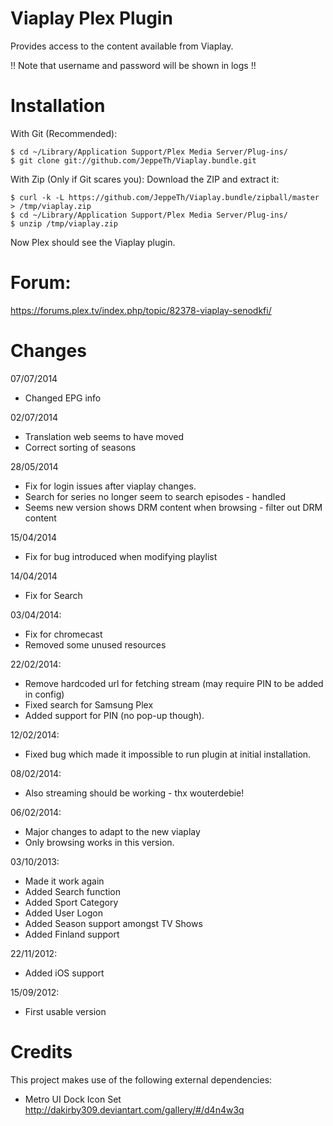 Viaplay Plex Plugin
====================

Provides access to the content available from Viaplay.

!! Note that username and password will be shown in logs !!

# Installation

With Git (Recommended):

    $ cd ~/Library/Application Support/Plex Media Server/Plug-ins/
    $ git clone git://github.com/JeppeTh/Viaplay.bundle.git

With Zip (Only if Git scares you): 
Download the ZIP and extract it:

    $ curl -k -L https://github.com/JeppeTh/Viaplay.bundle/zipball/master > /tmp/viaplay.zip
    $ cd ~/Library/Application Support/Plex Media Server/Plug-ins/
    $ unzip /tmp/viaplay.zip

Now Plex should see the Viaplay plugin.

# Forum:
https://forums.plex.tv/index.php/topic/82378-viaplay-senodkfi/

# Changes
07/07/2014
+ Changed EPG info

02/07/2014
+ Translation web seems to have moved
+ Correct sorting of seasons

28/05/2014
+ Fix for login issues after viaplay changes.
+ Search for series no longer seem to search episodes - handled
+ Seems new version shows DRM content when browsing - filter out DRM content

15/04/2014
+ Fix for bug introduced when modifying playlist

14/04/2014
+ Fix for Search

03/04/2014:
+ Fix for chromecast
+ Removed some unused resources

22/02/2014:
+ Remove hardcoded url for fetching stream (may require PIN to be added in config)
+ Fixed search for Samsung Plex
+ Added support for PIN (no pop-up though).

12/02/2014:
+ Fixed bug which made it impossible to run plugin at initial installation.

08/02/2014:
+ Also streaming should be working - thx wouterdebie!

06/02/2014:
+ Major changes to adapt to the new viaplay
+ Only browsing works in this version.

03/10/2013:
+ Made it work again
+ Added Search function
+ Added Sport Category
+ Added User Logon
+ Added Season support amongst TV Shows
+ Added Finland support

22/11/2012:
+ Added iOS support

15/09/2012:
+ First usable version

# Credits

This project makes use of the following external dependencies:

- Metro UI Dock Icon Set <a href="http://dakirby309.deviantart.com/gallery/#/d4n4w3q">http://dakirby309.deviantart.com/gallery/#/d4n4w3q</a>

